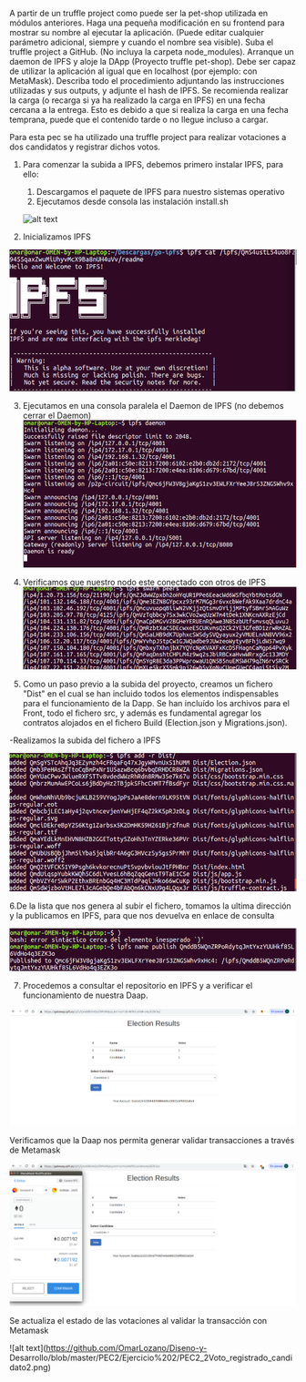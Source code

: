 A partir de un truffle project como puede ser la pet-shop utilizada en módulos anteriores.
Haga una pequeña modificación en su frontend para mostrar su nombre al ejecutar la
aplicación. (Puede editar cualquier parámetro adicional, siempre y cuando el nombre sea
visible).
Suba el truffle project a GitHub. (No incluya la carpeta node_modules).
Arranque un daemon de IPFS y aloje la DApp (Proyecto truffle pet-shop). Debe ser capaz
de utilizar la aplicación al igual que en localhost (por ejemplo: con MetaMask).
Describa todo el procedimiento adjuntando las instrucciones utilizadas y sus outputs, y
adjunte el hash de IPFS. Se recomienda realizar la carga (o recarga si ya ha realizado la
carga en IPFS) en una fecha cercana a la entrega. Esto es debido a que si realiza la carga
en una fecha temprana, puede que el contenido tarde o no llegue incluso a cargar.


Para esta pec se ha utilizado una truffle project para realizar votaciones a dos candidatos y registrar dichos votos.

1. Para comenzar la subida a IPFS, debemos primero instalar IPFS, para ello:

    1. Descargamos el paquete de IPFS para nuestro sistemas operativo
    2. Ejecutamos desde consola las instalación install.sh
    
    
    ![alt text](https://github.com/OmarLozano/Diseno-y-Desarrollo/blob/master/PEC2/Ejercicio%202/PEC2_2_instalaci%C3%B3n%20IPFS.png)
    
2. Inicializamos IPFS

![alt text](https://github.com/OmarLozano/Diseno-y-Desarrollo/blob/master/PEC2/Ejercicio%202/PEC2_2%20inicializando%20IPFS.png)
    
3. Ejecutamos en una consola paralela el Daemon de IPFS (no debemos cerrar el Daemon)
![alt text](https://github.com/OmarLozano/Diseno-y-Desarrollo/blob/master/PEC2/Ejercicio%202/PEC2_2_Ejecutando_daemon_IPFS.png)

4. Verificamos que nuestro nodo este conectado con otros de IPFS
![alt text](https://github.com/OmarLozano/Diseno-y-Desarrollo/blob/master/PEC2/Ejercicio%202/PEC2_2_Verificando_nodos_IPFSswarm.png)

5. Como un paso previo a la subida del proyecto, creamos un fichero "Dist" en el cual se han incluido todos los elementos indispensables para el funcionamiento de la Dapp. Se han incluído los archivos para el Front, todo el fichero src, y además es fundamental agregar los contratos alojados en el fichero Build (Election.json y Migrations.json).

  -Realizamos la subida del fichero a IPFS
  
  ![alt text](https://github.com/OmarLozano/Diseno-y-Desarrollo/blob/master/PEC2/Ejercicio%202/PEC2_2_Subiendo_fichero_IPFS.png)
  
  6.De la lista que nos genera al subir el fichero, tomamos la ultima dirección y la publicamos en IPFS, para que nos devuelva en enlace de consulta
  
  ![alt text](https://github.com/OmarLozano/Diseno-y-Desarrollo/blob/master/PEC2/Ejercicio%202/PEC2_2_GenerandoURL_IPFS.png)
  
  7. Procedemos a consultar el repositorio en IPFS y a verificar el funcionamiento de nuestra Daap.
  
 ![alt text](https://github.com/OmarLozano/Diseno-y-Desarrollo/blob/master/PEC2/Ejercicio%202/PEC2_2_Daap_IPFS.png)
 
 
 
 Verificamos que la Daap nos permita generar validar transacciones a través de Metamask
 
 
  ![alt text](https://github.com/OmarLozano/Diseno-y-Desarrollo/blob/master/PEC2/Ejercicio%202/PEC2_2_Metamask__funcionando.png)
 
 
 Se actualiza el estado de las votaciones al validar la transacción con Metamask
 
 ![alt text](https://github.com/OmarLozano/Diseno-y- Desarrollo/blob/master/PEC2/Ejercicio%202/PEC2_2Voto_registrado_candidato2.png)
 
  
  
  
  

